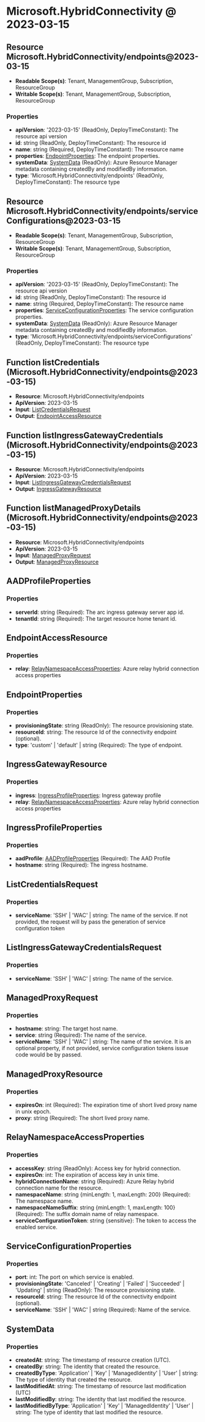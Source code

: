 # Microsoft.HybridConnectivity @ 2023-03-15

## Resource Microsoft.HybridConnectivity/endpoints@2023-03-15
* **Readable Scope(s)**: Tenant, ManagementGroup, Subscription, ResourceGroup
* **Writable Scope(s)**: Tenant, ManagementGroup, Subscription, ResourceGroup
### Properties
* **apiVersion**: '2023-03-15' (ReadOnly, DeployTimeConstant): The resource api version
* **id**: string (ReadOnly, DeployTimeConstant): The resource id
* **name**: string (Required, DeployTimeConstant): The resource name
* **properties**: [EndpointProperties](#endpointproperties): The endpoint properties.
* **systemData**: [SystemData](#systemdata) (ReadOnly): Azure Resource Manager metadata containing createdBy and modifiedBy information.
* **type**: 'Microsoft.HybridConnectivity/endpoints' (ReadOnly, DeployTimeConstant): The resource type

## Resource Microsoft.HybridConnectivity/endpoints/serviceConfigurations@2023-03-15
* **Readable Scope(s)**: Tenant, ManagementGroup, Subscription, ResourceGroup
* **Writable Scope(s)**: Tenant, ManagementGroup, Subscription, ResourceGroup
### Properties
* **apiVersion**: '2023-03-15' (ReadOnly, DeployTimeConstant): The resource api version
* **id**: string (ReadOnly, DeployTimeConstant): The resource id
* **name**: string (Required, DeployTimeConstant): The resource name
* **properties**: [ServiceConfigurationProperties](#serviceconfigurationproperties): The service configuration properties.
* **systemData**: [SystemData](#systemdata) (ReadOnly): Azure Resource Manager metadata containing createdBy and modifiedBy information.
* **type**: 'Microsoft.HybridConnectivity/endpoints/serviceConfigurations' (ReadOnly, DeployTimeConstant): The resource type

## Function listCredentials (Microsoft.HybridConnectivity/endpoints@2023-03-15)
* **Resource**: Microsoft.HybridConnectivity/endpoints
* **ApiVersion**: 2023-03-15
* **Input**: [ListCredentialsRequest](#listcredentialsrequest)
* **Output**: [EndpointAccessResource](#endpointaccessresource)

## Function listIngressGatewayCredentials (Microsoft.HybridConnectivity/endpoints@2023-03-15)
* **Resource**: Microsoft.HybridConnectivity/endpoints
* **ApiVersion**: 2023-03-15
* **Input**: [ListIngressGatewayCredentialsRequest](#listingressgatewaycredentialsrequest)
* **Output**: [IngressGatewayResource](#ingressgatewayresource)

## Function listManagedProxyDetails (Microsoft.HybridConnectivity/endpoints@2023-03-15)
* **Resource**: Microsoft.HybridConnectivity/endpoints
* **ApiVersion**: 2023-03-15
* **Input**: [ManagedProxyRequest](#managedproxyrequest)
* **Output**: [ManagedProxyResource](#managedproxyresource)

## AADProfileProperties
### Properties
* **serverId**: string (Required): The arc ingress gateway server app id.
* **tenantId**: string (Required): The target resource home tenant id.

## EndpointAccessResource
### Properties
* **relay**: [RelayNamespaceAccessProperties](#relaynamespaceaccessproperties): Azure relay hybrid connection access properties

## EndpointProperties
### Properties
* **provisioningState**: string (ReadOnly): The resource provisioning state.
* **resourceId**: string: The resource Id of the connectivity endpoint (optional).
* **type**: 'custom' | 'default' | string (Required): The type of endpoint.

## IngressGatewayResource
### Properties
* **ingress**: [IngressProfileProperties](#ingressprofileproperties): Ingress gateway profile
* **relay**: [RelayNamespaceAccessProperties](#relaynamespaceaccessproperties): Azure relay hybrid connection access properties

## IngressProfileProperties
### Properties
* **aadProfile**: [AADProfileProperties](#aadprofileproperties) (Required): The AAD Profile
* **hostname**: string (Required): The ingress hostname.

## ListCredentialsRequest
### Properties
* **serviceName**: 'SSH' | 'WAC' | string: The name of the service. If not provided, the request will by pass the generation of service configuration token

## ListIngressGatewayCredentialsRequest
### Properties
* **serviceName**: 'SSH' | 'WAC' | string: The name of the service.

## ManagedProxyRequest
### Properties
* **hostname**: string: The target host name.
* **service**: string (Required): The name of the service.
* **serviceName**: 'SSH' | 'WAC' | string: The name of the service. It is an optional property, if not provided, service configuration tokens issue code would be by passed.

## ManagedProxyResource
### Properties
* **expiresOn**: int (Required): The expiration time of short lived proxy name in unix epoch.
* **proxy**: string (Required): The short lived proxy name.

## RelayNamespaceAccessProperties
### Properties
* **accessKey**: string (ReadOnly): Access key for hybrid connection.
* **expiresOn**: int: The expiration of access key in unix time.
* **hybridConnectionName**: string (Required): Azure Relay hybrid connection name for the resource.
* **namespaceName**: string {minLength: 1, maxLength: 200} (Required): The namespace name.
* **namespaceNameSuffix**: string {minLength: 1, maxLength: 100} (Required): The suffix domain name of relay namespace.
* **serviceConfigurationToken**: string {sensitive}: The token to access the enabled service.

## ServiceConfigurationProperties
### Properties
* **port**: int: The port on which service is enabled.
* **provisioningState**: 'Canceled' | 'Creating' | 'Failed' | 'Succeeded' | 'Updating' | string (ReadOnly): The resource provisioning state.
* **resourceId**: string: The resource Id of the connectivity endpoint (optional).
* **serviceName**: 'SSH' | 'WAC' | string (Required): Name of the service.

## SystemData
### Properties
* **createdAt**: string: The timestamp of resource creation (UTC).
* **createdBy**: string: The identity that created the resource.
* **createdByType**: 'Application' | 'Key' | 'ManagedIdentity' | 'User' | string: The type of identity that created the resource.
* **lastModifiedAt**: string: The timestamp of resource last modification (UTC)
* **lastModifiedBy**: string: The identity that last modified the resource.
* **lastModifiedByType**: 'Application' | 'Key' | 'ManagedIdentity' | 'User' | string: The type of identity that last modified the resource.

